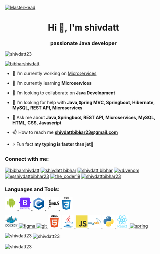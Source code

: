 [![MasterHead](https://res.cloudinary.com/practicaldev/image/fetch/s--z5X0MXQA--/c_limit%2Cf_auto%2Cfl_progressive%2Cq_66%2Cw_880/https://dev-to-uploads.s3.amazonaws.com/uploads/articles/j8wo9f1mou6g5469671h.gif)](https://shivdatt23.io)
<h1 align="center">Hi 👋, I'm shivdatt</h1>
<h3 align="center">passionate Java developer</h3>

<p align="left"> <img src="https://komarev.com/ghpvc/?username=shivdatt23&label=Profile%20views&color=0e75b6&style=flat" alt="shivdatt23" /> </p>

<p align="left"> <a href="https://twitter.com/bibharshivdatt" target="blank"><img src="https://img.shields.io/twitter/follow/bibharshivdatt?logo=twitter&style=for-the-badge" alt="bibharshivdatt" /></a> </p>

- 🔭 I’m currently working on [Microservices](https://github.com/shivdatt23/eRetailApp)

- 🌱 I’m currently learning **Microservices**

- 👯 I’m looking to collaborate on **Java Development**

- 🤝 I’m looking for help with **Java,Spring MVC, Springboot, Hibernate, MySQL, REST API, Microservices**

- 💬 Ask me about **Java,Springboot, REST API, Microservices, MySQL, HTML, CSS, Javascript**

- 📫 How to reach me **shivdattbibhar23@gmail.com**

- ⚡ Fun fact **my typing is faster than jet🚀**

<h3 align="left">Connect with me:</h3>
<p align="left">
<a href="https://twitter.com/bibharshivdatt" target="blank"><img align="center" src="https://raw.githubusercontent.com/rahuldkjain/github-profile-readme-generator/master/src/images/icons/Social/twitter.svg" alt="bibharshivdatt" height="30" width="40" /></a>
<a href="https://linkedin.com/in/shivdatt bibhar" target="blank"><img align="center" src="https://raw.githubusercontent.com/rahuldkjain/github-profile-readme-generator/master/src/images/icons/Social/linked-in-alt.svg" alt="shivdatt bibhar" height="30" width="40" /></a>
<a href="https://fb.com/shivdatt bibhar" target="blank"><img align="center" src="https://raw.githubusercontent.com/rahuldkjain/github-profile-readme-generator/master/src/images/icons/Social/facebook.svg" alt="shivdatt bibhar" height="30" width="40" /></a>
<a href="https://instagram.com/v4.venom" target="blank"><img align="center" src="https://raw.githubusercontent.com/rahuldkjain/github-profile-readme-generator/master/src/images/icons/Social/instagram.svg" alt="v4.venom" height="30" width="40" /></a>
<a href="https://www.hackerrank.com/@shivdattbibhar23" target="blank"><img align="center" src="https://raw.githubusercontent.com/rahuldkjain/github-profile-readme-generator/master/src/images/icons/Social/hackerrank.svg" alt="@shivdattbibhar23" height="30" width="40" /></a>
<a href="https://www.leetcode.com/the_coder19" target="blank"><img align="center" src="https://raw.githubusercontent.com/rahuldkjain/github-profile-readme-generator/master/src/images/icons/Social/leet-code.svg" alt="the_coder19" height="30" width="40" /></a>
<a href="https://auth.geeksforgeeks.org/user/shivdattbibhar23" target="blank"><img align="center" src="https://raw.githubusercontent.com/rahuldkjain/github-profile-readme-generator/master/src/images/icons/Social/geeks-for-geeks.svg" alt="shivdattbibhar23" height="30" width="40" /></a>
</p>

<h3 align="left">Languages and Tools:</h3>
<p align="left"> 
  <a href="https://developer.android.com" target="_blank" rel="noreferrer"> <img src="https://raw.githubusercontent.com/devicons/devicon/master/icons/android/android-original-wordmark.svg" alt="android" width="40" height="40"/> </a> 
  <a href="https://getbootstrap.com" target="_blank" rel="noreferrer"> <img src="https://raw.githubusercontent.com/devicons/devicon/master/icons/bootstrap/bootstrap-plain-wordmark.svg" alt="bootstrap" width="40" height="40"/> </a> 
  <a href="https://www.cprogramming.com/" target="_blank" rel="noreferrer"> <img src="https://raw.githubusercontent.com/devicons/devicon/master/icons/c/c-original.svg" alt="c" width="40" height="40"/> </a>
  <a href="https://canvasjs.com" target="_blank" rel="noreferrer"> <img src="https://raw.githubusercontent.com/Hardik0307/Hardik0307/master/assets/canvasjs-charts.svg" alt="canvasjs" width="40" height="40"/> </a> 
  <a href="https://www.w3schools.com/css/" target="_blank" rel="noreferrer"> <img src="https://raw.githubusercontent.com/devicons/devicon/master/icons/css3/css3-original-wordmark.svg" alt="css3" width="40" height="40"/> </a>
  
 <a href="https://www.docker.com/" target="_blank" rel="noreferrer"> <img src="https://raw.githubusercontent.com/devicons/devicon/master/icons/docker/docker-original-wordmark.svg" alt="docker" width="40" height="40"/> </a>
 <a href="https://www.figma.com/" target="_blank" rel="noreferrer"> <img src="https://www.vectorlogo.zone/logos/figma/figma-icon.svg" alt="figma" width="40" height="40"/> </a> 
 <a href="https://git-scm.com/" target="_blank" rel="noreferrer"> <img src="https://www.vectorlogo.zone/logos/git-scm/git-scm-icon.svg" alt="git" width="40" height="40"/> </a>
 <a href="https://www.w3.org/html/" target="_blank" rel="noreferrer"> <img src="https://raw.githubusercontent.com/devicons/devicon/master/icons/html5/html5-original-wordmark.svg" alt="html5" width="40" height="40"/> </a>
 <a href="https://www.java.com" target="_blank" rel="noreferrer"> <img src="https://raw.githubusercontent.com/devicons/devicon/master/icons/java/java-original.svg" alt="java" width="40" height="40"/> </a> 
 <a href="https://developer.mozilla.org/en-US/docs/Web/JavaScript" target="_blank" rel="noreferrer"> <img src="https://raw.githubusercontent.com/devicons/devicon/master/icons/javascript/javascript-original.svg" alt="javascript" width="40" height="40"/> </a> 
 <a href="https://www.mysql.com/" target="_blank" rel="noreferrer"> <img src="https://raw.githubusercontent.com/devicons/devicon/master/icons/mysql/mysql-original-wordmark.svg" alt="mysql" width="40" height="40"/> </a> 
 <a href="https://www.python.org" target="_blank" rel="noreferrer"> <img src="https://raw.githubusercontent.com/devicons/devicon/master/icons/python/python-original.svg" alt="python" width="40" height="40"/> </a>
 <a href="https://reactjs.org/" target="_blank" rel="noreferrer"> <img src="https://raw.githubusercontent.com/devicons/devicon/master/icons/react/react-original-wordmark.svg" alt="react" width="40" height="40"/> </a> 
 <a href="https://spring.io/" target="_blank" rel="noreferrer"> <img src="https://www.vectorlogo.zone/logos/springio/springio-icon.svg" alt="spring" width="40" height="40"/> </a> 
 
 </p>

<p><img align="left" src="https://github-readme-stats.vercel.app/api/top-langs?username=shivdatt23&show_icons=true&locale=en&layout=compact" alt="shivdatt23" /></p>

<p>&nbsp;<img align="center" src="https://github-readme-stats.vercel.app/api?username=shivdatt23&show_icons=true&locale=en" alt="shivdatt23" /></p>

<p><img align="center" src="https://github-readme-streak-stats.herokuapp.com/?user=shivdatt23&" alt="shivdatt23" /></p>
